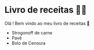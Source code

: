 # Livro de receitas :man_cook:

Olá ! Bem vindo ao meu livro de receitas :wave:

- Strogonoff de carne 
- Pavê
- Bolo de Cenoura
